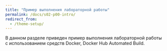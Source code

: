 ```yaml
---
title: "Пример выполнения лабораторной работы"
permalink: /docs/s02-p00-intro/
redirect_from:
  - /theme-setup/
---
```

В данном разделе приведен пример выполнения лабораторной работы с использованием средств Docker, Docker Hub Automated Build.